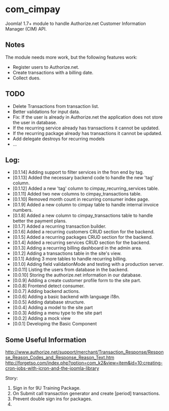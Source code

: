 com_cimpay
==========
Joomla! 1.7+ module to handle Authorize.net Customer Information Manager (CIM) API.

Notes
-----
The module needs more work, but the following features work:
* Register users to Authorize.net.
* Create transactions with a billing date.
* Collect dues.

TODO
----
* Delete Transactions from transaction list.
* Better validations for input data.
* Fix: If the user is already in Authorize.net the application does not store the user in database.
* If the recurring service already has transactions it cannot be updated.
* If the recurring package already has transactions it cannot be updated.
* Add delegate destroys for recurring models
* ...

Log:
----
* [0.1.14] Adding support to filter services in the fron end by tag.
* [0.1.13] Added the necessary backend code to handle the new 'tag' column.
* [0.1.12] Added a new 'tag' column to cimpay_recurring_services table. 
* [0.1.11] Added two new columns to cimpay_transactions table. 
* [0.1.10] Removed month count in recurring consumer index page.
* [0.1.9] Added a new column to cimpay table to handle internal invoice numbers.
* [0.1.8] Added a new column to cimpay_transactions table to handle better the payment plans.
* [0.1.7] Added a recurring transaction builder.
* [0.1.6] Added a recurring customers CRUD section for the backend.
* [0.1.5] Added a recurring packages CRUD section for the backend.
* [0.1.4] Added a recurring services CRUD section for the backend.
* [0.1.3] Adding a recurring billing dashboard in the admin area.
* [0.1.2] Adding a transactions table in the site's view.
* [0.1.1] Adding 3 more tables to handle recurring billing.
* [0.1.0] Adding field validationMode and testing with a production server.
* [0.0.11] Listing the users from database in the backend.
* [0.0.10] Storing the authorize.net information in our database.
* [0.0.9] Adding a create customer profile form to the site part.
* [0.0.8] Frontend detect consumer.
* [0.0.7] Adding backend actions.
* [0.0.6] Adding a basic backend with language i18n.
* [0.0.5] Adding database structure.
* [0.0.4] Adding a model to the site part
* [0.0.3] Adding a menu type to the site part
* [0.0.2] Adding a mock view
* [0.0.1] Developing the Basic Component

Some Useful Information
-----------------------
http://www.authorize.net/support/merchant/Transaction_Response/Response_Reason_Codes_and_Response_Reason_Text.htm
http://forgetso.com/index.php?option=com_k2&view=item&id=10:creating-cron-jobs-with-jcron-and-the-joomla-library


Story:
1. Sign in for 9U Training Package.
2. On Submit call transaction generator and create [period] transactions.
3. Prevent double sign ins for packages.
4. 

